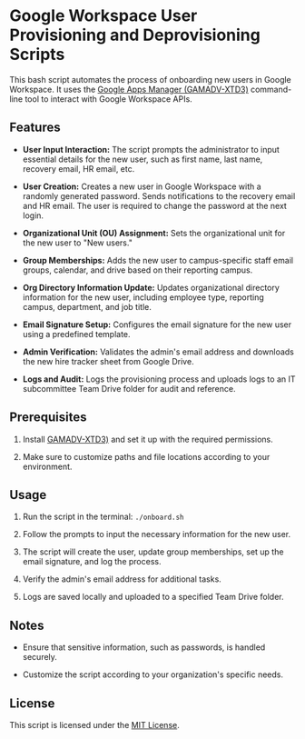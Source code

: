 # Google Workspace User Provisioning and Deprovisioning Scripts

This bash script automates the process of onboarding new users in Google Workspace. It uses the [Google Apps Manager (GAMADV-XTD3)](https://github.com/taers232c/GAMADV-XTD3) command-line tool to interact with Google Workspace APIs.

## Features

- **User Input Interaction:** The script prompts the administrator to input essential details for the new user, such as first name, last name, recovery email, HR email, etc.

- **User Creation:** Creates a new user in Google Workspace with a randomly generated password. Sends notifications to the recovery email and HR email. The user is required to change the password at the next login.

- **Organizational Unit (OU) Assignment:** Sets the organizational unit for the new user to "New users."

- **Group Memberships:** Adds the new user to campus-specific staff email groups, calendar, and drive based on their reporting campus.

- **Org Directory Information Update:** Updates organizational directory information for the new user, including employee type, reporting campus, department, and job title.

- **Email Signature Setup:** Configures the email signature for the new user using a predefined template.

- **Admin Verification:** Validates the admin's email address and downloads the new hire tracker sheet from Google Drive.

- **Logs and Audit:** Logs the provisioning process and uploads logs to an IT subcommittee Team Drive folder for audit and reference.

## Prerequisites

1. Install [GAMADV-XTD3)](https://github.com/taers232c/GAMADV-XTD3) and set it up with the required permissions.

2. Make sure to customize paths and file locations according to your environment.

## Usage

1. Run the script in the terminal: `./onboard.sh`

2. Follow the prompts to input the necessary information for the new user.

3. The script will create the user, update group memberships, set up the email signature, and log the process.

4. Verify the admin's email address for additional tasks.

5. Logs are saved locally and uploaded to a specified Team Drive folder.

## Notes

- Ensure that sensitive information, such as passwords, is handled securely.

- Customize the script according to your organization's specific needs.

## License

This script is licensed under the [MIT License](LICENSE).
